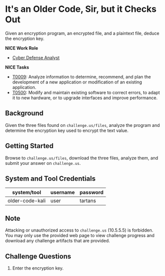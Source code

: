 # It's an Older Code, Sir, but it Checks Out

Given an encryption program, an encrypted file, and a plaintext file, deduce the encryption key.

**NICE Work Role**

- [Cyber Defense Analyst](https://niccs.cisa.gov/workforce-development/nice-framework/)

**NICE Tasks**

- [T0009](https://niccs.cisa.gov/workforce-development/nice-framework/): Analyze information to determine, recommend, and plan the development of a new application or modification of an existing application.
- [T0500](https://niccs.cisa.gov/workforce-development/nice-framework/): Modify and maintain existing software to correct errors, to adapt it to new hardware, or to upgrade interfaces and improve performance.


## Background

Given the three files found on `challenge.us/files`, analyze the program and determine the encryption key used to encrypt the text value.

## Getting Started

Browse to `challenge.us/files`, download the three files, analyze them, and submit your answer on `challenge.us`.

## System and Tool Credentials

|system/tool|username|password|
|-----------|--------|--------|
|older-code-kali |user|tartans|

## Note

Attacking or unauthorized access to `challenge.us` (10.5.5.5) is forbidden. You may only use the provided web page to view challenge progress and download any challenge artifacts that are provided.

## Challenge Questions

1. Enter the encryption key.
